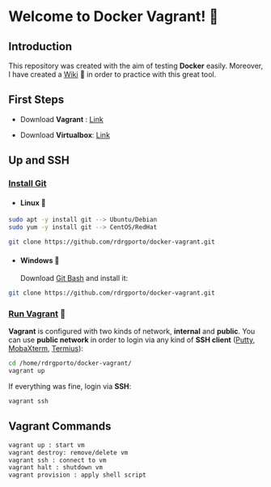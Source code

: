 # Welcome to Docker Vagrant! :whale2:

## Introduction

This repository was created with the aim of testing **Docker** easily. Moreover, I have created a [Wiki](https://github.com/rdrgporto/docker-vagrant/wiki) :pencil: in order to practice with this great tool.

## First Steps

* Download **Vagrant** : [Link](https://www.vagrantup.com/downloads.html)

- Download **Virtualbox**: [Link](https://www.virtualbox.org/wiki/Downloads)

## Up and SSH

### <u>Install Git</u>

- #### Linux :penguin:

```bash
sudo apt -y install git --> Ubuntu/Debian
sudo yum -y install git --> CentOS/RedHat

git clone https://github.com/rdrgporto/docker-vagrant.git
```

- #### Windows :checkered_flag:

  Download [Git Bash](https://gitforwindows.org/) and install it:

```bash
git clone https://github.com/rdrgporto/docker-vagrant.git
```

### <u>Run Vagrant</u> :rocket:

**Vagrant** is configured with two kinds of network, **internal** and **public**. You can use **public network** in order to login via any kind of **SSH client** ([Putty](https://www.putty.org/), [MobaXterm](https://mobaxterm.mobatek.net/), [Termius](https://www.termius.com/)):

```bash
cd /home/rdrgporto/docker-vagrant/
vagrant up
```

If everything was fine, login via **SSH**:

```bash
vagrant ssh
```

## Vagrant Commands

```bash
vagrant up : start vm
vagrant destroy: remove/delete vm
vagrant ssh : connect to vm
vagrant halt : shutdown vm
vagrant provision : apply shell script
```